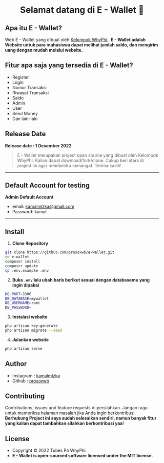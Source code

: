 <h1 align="center">Selamat datang di E - Wallet 👋</h1>

## Apa itu E - Wallet?

Web E - Wallet  yang dibuat oleh <a href="https://github.com/prosoxwb"> Kelompok WhyPhi </a>. **E - Wallet adalah Website untuk para mahasiswa dapat melihat jumlah saldo, dan mengirim uang dengan mudah melalui website.**

## Fitur apa saja yang tersedia di E - Wallet?

- Register
- Login
- Nomor Transaksi
- Riwayat Transaksi
- Saldo
- Admin
- User
- Send Money
- Dan lain-lain

## Release Date

**Release date : 1 Desember 2022**

> E - Wallet merupakan project open source yang dibuat oleh Kelompok WhyPhi. Kalian dapat download/fork/clone. Cukup beri stars di project ini agar memberiku semangat. Terima kasih!

---

## Default Account for testing

**Admin Default Account**

- email: kamalmlzka@gmail.com
- Password: kamal

---

## Install

1. **Clone Repository**

```bash
git clone https://github.com/prosoxwb/e-wallet.git
cd e-wallet
composer install
composer update
cp .env.example .env
```

2. **Buka `.env` lalu ubah baris berikut sesuai dengan databasemu yang ingin dipakai**

```bash
DB_PORT=3306
DB_DATABASE=mywallet
DB_USERNAME=root
DB_PASSWORD=
```

3. **Instalasi website**

```bash
php artisan key:generate
php artisan migrate --seed
```

4. **Jalankan website**

```bash
php artisan serve
```

## Author

- Instagram : <a href="https://instagram.com/kamalmlzka/"> kamalmlzka</a>
- Github : <a href="https://github.com/prosoxwb"> prosoxwb</a>

## Contributing

Contributions, issues and feature requests di persilahkan.
Jangan ragu untuk memeriksa halaman masalah jika Anda ingin berkontribusi. **Berhubung Project ini saya sudah selesaikan sendiri, namun banyak fitur yang kalian dapat tambahkan silahkan berkontribusi yaa!**

## License

- Copyright © 2022 Tubes Pa WhyPhi.
- **E - Wallet is open-sourced software licensed under the MIT license.**